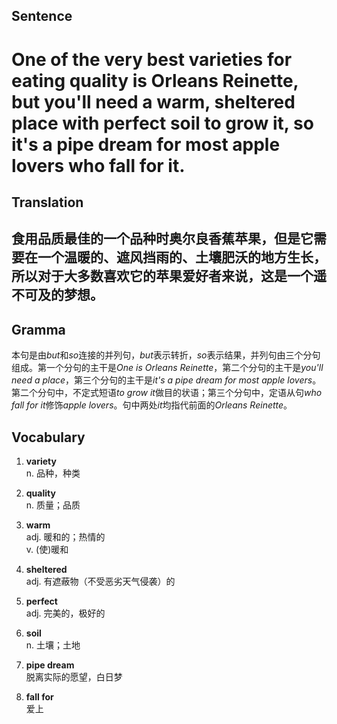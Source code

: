 ## Sentence       

<h1>One of the very best varieties for eating quality is Orleans Reinette, but you'll need a warm, sheltered place with perfect soil to grow it, so it's a pipe dream for most apple lovers who fall for it.</h1>

## Translation       

<h2>食用品质最佳的一个品种时奥尔良香蕉苹果，但是它需要在一个温暖的、遮风挡雨的、土壤肥沃的地方生长，所以对于大多数喜欢它的苹果爱好者来说，这是一个遥不可及的梦想。</h2>

## Gramma         

本句是由*but*和*so*连接的并列句，*but*表示转折，*so*表示结果，并列句由三个分句组成。第一个分句的主干是*One is Orleans Reinette*，第二个分句的主干是*you'll need a place*，第三个分句的主干是*it's a pipe dream for most apple lovers*。第二个分句中，不定式短语*to grow it*做目的状语；第三个分句中，定语从句*who fall for it*修饰*apple lovers*。句中两处*it*均指代前面的*Orleans Reinette*。      


## Vocabulary   

1. **variety**        
n. 品种，种类        

2. **quality**        
n. 质量；品质         

3. **warm**        
adj. 暖和的；热情的        
v. (使)暖和        

4. **sheltered**        
adj. 有遮蔽物（不受恶劣天气侵袭）的        

5. **perfect**        
adj. 完美的，极好的        

6. **soil**        
n. 土壤；土地         

7. **pipe dream**         
脱离实际的愿望，白日梦         

8. **fall for**        
爱上          

